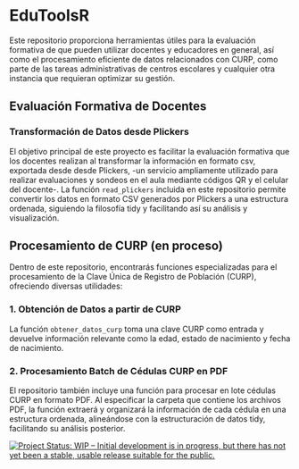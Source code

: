 # EduToolsR
Este repositorio proporciona herramientas útiles para la evaluación formativa de que pueden utilizar docentes y educadores en general, así como el procesamiento eficiente de datos relacionados con CURP, como parte de las tareas administrativas de centros escolares y cualquier otra instancia que requieran optimizar su gestión.

## Evaluación Formativa de Docentes

### Transformación de Datos desde Plickers

El objetivo principal de este proyecto es facilitar la evaluación formativa que los docentes realizan al transformar la información en formato csv, exportada desde desde Plickers, -un servicio ampliamente utilizado para realizar evaluaciones y sondeos en el aula mediante códigos QR y el celular del docente-. La función `read_plickers` incluida en este repositorio permite convertir los datos en formato CSV generados por Plickers a una estructura ordenada, siguiendo la filosofía tidy y facilitando así su análisis y visualización.

## Procesamiento de CURP (en proceso)

Dentro de este repositorio, encontrarás funciones especializadas para el procesamiento de la Clave Única de Registro de Población (CURP), ofreciendo diversas utilidades:

### 1. Obtención de Datos a partir de CURP

La función `obtener_datos_curp` toma una clave CURP como entrada y devuelve información relevante como la edad, estado de nacimiento y fecha de nacimiento.

### 2. Procesamiento Batch de Cédulas CURP en PDF

El repositorio también incluye una función para procesar en lote cédulas CURP en formato PDF. Al especificar la carpeta que contiene los archivos PDF, la función extraerá y organizará la información de cada cédula en una estructura ordenada, alineándose con la estructuración de datos tidy, facilitando su análisis posterior.


[![Project Status: WIP – Initial development is in progress, but there has not yet been a stable, usable release suitable for the public.](https://www.repostatus.org/badges/latest/wip.svg)](https://www.repostatus.org/#wip)
